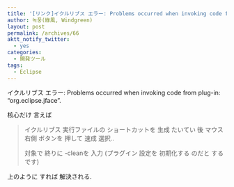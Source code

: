 ```yaml
---
title: '[リンク]イクルリブス エラー: Problems occurred when invoking code from plug-in: &#8220;org.eclipse.jface&#8221;.'
author: 녹풍(綠風, Windgreen)
layout: post
permalink: /archives/66
aktt_notify_twitter:
  - yes
categories:
  - 開発ツール
tags:
  - Eclipse
---
```

イクルリブス エラー: Problems occurred when invoking code from plug-in: &#8220;org.eclipse.jface&#8221;.

核心だけ 言えば

> イクルリブス 実行ファイルの ショートカットを 生成 たいてい 後 マウス 右側 ボタンを 押して 速成 選択..
> 
> 対象で 終りに -cleanを 入力 (プラグイン 設定を 初期化する のだと する です)

上のように すれば 解決される.